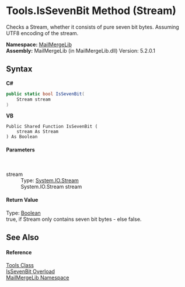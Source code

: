 # Tools.IsSevenBit Method (Stream)
 

Checks a Stream, whether it consists of pure seven bit bytes. Assuming UTF8 encoding of the stream.

**Namespace:**&nbsp;<a href="31c6ebbe-d683-7561-7308-5a5ee1f76bf5">MailMergeLib</a><br />**Assembly:**&nbsp;MailMergeLib (in MailMergeLib.dll) Version: 5.2.0.1

## Syntax

**C#**<br />
``` C#
public static bool IsSevenBit(
	Stream stream
)
```

**VB**<br />
``` VB
Public Shared Function IsSevenBit ( 
	stream As Stream
) As Boolean
```


#### Parameters
&nbsp;<dl><dt>stream</dt><dd>Type: <a href="http://msdn2.microsoft.com/en-us/library/8f86tw9e" target="_blank">System.IO.Stream</a><br />System.IO.Stream stream</dd></dl>

#### Return Value
Type: <a href="http://msdn2.microsoft.com/en-us/library/a28wyd50" target="_blank">Boolean</a><br />true, if Stream only contains seven bit bytes - else false.

## See Also


#### Reference
<a href="035af935-b2dc-0551-0ca5-4288088c4c99">Tools Class</a><br /><a href="c9f8593d-4b03-f3d2-00cb-75bffeb56542">IsSevenBit Overload</a><br /><a href="31c6ebbe-d683-7561-7308-5a5ee1f76bf5">MailMergeLib Namespace</a><br />